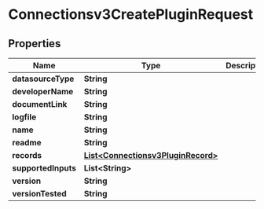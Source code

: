 

# Connectionsv3CreatePluginRequest


## Properties

| Name | Type | Description | Notes |
|------------ | ------------- | ------------- | -------------|
|**datasourceType** | **String** |  |  [optional] |
|**developerName** | **String** |  |  [optional] |
|**documentLink** | **String** |  |  [optional] |
|**logfile** | **String** |  |  [optional] |
|**name** | **String** |  |  [optional] |
|**readme** | **String** |  |  [optional] |
|**records** | [**List&lt;Connectionsv3PluginRecord&gt;**](Connectionsv3PluginRecord.md) |  |  [optional] |
|**supportedInputs** | **List&lt;String&gt;** |  |  [optional] |
|**version** | **String** |  |  [optional] |
|**versionTested** | **String** |  |  [optional] |



